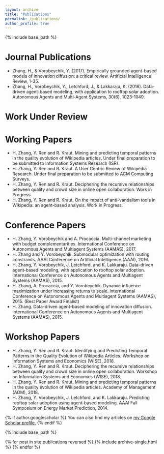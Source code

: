 ```yaml
---
layout: archive
title: "Publications"
permalink: /publications/
author_profile: true
---
```


{% include base_path %}

Journal Publications
======
* Zhang, H., & Vorobeychik, Y. (2017). Empirically grounded agent-based models of innovation diffusion: a critical review. Artificial Intelligence Review, 1-35.
* Zhang, H., Vorobeychik, Y., Letchford, J., & Lakkaraju, K. (2016). Data-driven agent-based modeling, with application to rooftop solar adoption. Autonomous Agents and Multi-Agent Systems, 30(6), 1023-1049.

Work Under Review
======

Working Papers
======
* H. Zhang, Y. Ren and R. Kraut. Mining and predicting temporal patterns in the quality evolution of Wikipedia
articles. Under final preparation to be submitted to Information Systems Research (ISR).
* H. Zhang, Y. Ren and R. Kraut. A User Centric Review of Wikipedia Research. Under final preparation to be
submitted to ACM Computing Surveys.
* H. Zhang, Y. Ren and R. Kraut. Deciphering the recursive relationships between quality and crowd size in online open collaboration. Work in Progress.
* H. Zhang, Y. Ren and R. Kraut. On the impact of anti-vandalism tools in Wikipedia: an agent-based analysis. Work in Progress.

Conference Papers
======
* H. Zhang, Y. Vorobeychik and A. Procaccia. Multi-channel marketing with budget complementarities. International Conference on Autonomous Agents and Multiagent Systems (AAMAS), 2017.
* H. Zhang and Y. Vorobeychik. Submodular optimization with routing constraints. AAAI Conference on Artificial Intelligence (AAAI), 2016.
* H. Zhang, Y. Vorobeychik, J. Letchford, and K. Lakkaraju. Data-driven agent-based modeling, with application to rooftop solar adoption. International Conference on Autonomous Agents and Multiagent Systems (AAMAS), 2015.
* H. Zhang, A. Procaccia, and Y. Vorobeychik. Dynamic influence maximization under increasing returns to scale. International Conference on Autonomous Agents and Multiagent Systems (AAMAS), 2015. (Best Paper Award Finalist)
* H. Zhang. Data-driven agent-based modeling of innovation diffusion. International Conference on Autonomous Agents and Multiagent Systems (AAMAS), 2015.

Workshop Papers
======
* H. Zhang, Y. Ren and R. Kraut. Identifying and Predicting Temporal Patterns in the Quality Evolution of Wikipedia Articles. Workshop on Information Systems and Economics (WISE), 2018.
* H. Zhang, Y. Ren and R. Kraut. Deciphering the recursive relationships between quality and crowd size in online open collaboration. Workshop on Information Systems and Economics (WISE), 2018.
* H. Zhang, Y. Ren and R. Kraut. Mining and predicting temporal patterns in the quality evolution of Wikipedia
articles. Academy of Management (AOM), 2018.
* H. Zhang, Y. Vorobeychik, J. Letchford, and K. Lakkaraju. Predicting rooftop solar adoption using agent-based modeling. AAAI Fall Symposium on Energy Market Prediction, 2014.


{% if author.googlescholar %}
  You can also find my articles on <u><a href="{{author.googlescholar}}">my Google Scholar profile</a>.</u>
{% endif %}

{% include base_path %}

{% for post in site.publications reversed %}
  {% include archive-single.html %}
{% endfor %}
